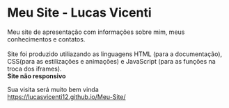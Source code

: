 # Meu Site - Lucas Vicenti
Meu site de apresentação com informações sobre mim, meus conhecimentos e contatos.</br> </br>
Site foi produzido utiliazando as linguagens HTML (para a documentação), CSS(para as estilizações e animações) e JavaScript (para as funções na troca dos iframes).</br>
**Site não responsivo**

Sua visita será muito bem vinda </br>
<a href="https://lucasvicenti12.github.io/Meu-Site/">https://lucasvicenti12.github.io/Meu-Site/</a>
